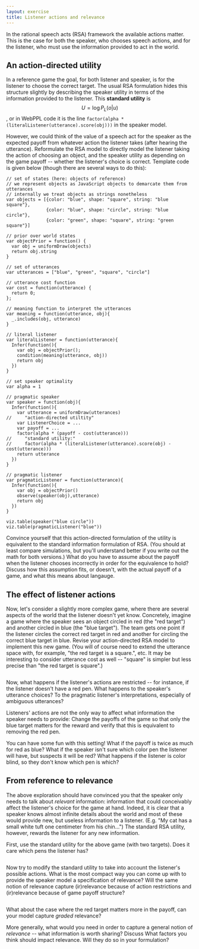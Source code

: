 ```yaml
---
layout: exercise
title: Listener actions and relevance
---
```


In the rational speech acts (RSA) framework the available actions matter. This is the case for both the speaker, who chooses speech actions, and for the listener, who must use the information provided to act in the world.


## An action-directed utility 

In a reference game the goal, for both listener and speaker, is for the listener to choose the correct target. 
The usual RSA formulation hides this structure slightly by describing the speaker utility in terms of the information provided to the listener. This **standard utility** is $$U=\log P_L(o|u)$$, or in WebPPL code it is the line `factor(alpha * (literalListener(utterance).score(obj)))` in the speaker model.

However, we could think of the value of a speech act for the speaker as the expected payoff from whatever action the listener takes (after hearing the utterance).
Reformulate the RSA model to directly model the listener taking the action of choosing an object, and the speaker utility as depending on the game payoff -- whether the listener's choice is correct. Template code is given below (though there are several ways to do this):

~~~
// set of states (here: objects of reference)
// we represent objects as JavaScript objects to demarcate them from utterances
// internally we treat objects as strings nonetheless
var objects = [{color: "blue", shape: "square", string: "blue square"},
               {color: "blue", shape: "circle", string: "blue circle"},
               {color: "green", shape: "square", string: "green square"}]

// prior over world states
var objectPrior = function() {
  var obj = uniformDraw(objects)
  return obj.string 
}

// set of utterances
var utterances = ["blue", "green", "square", "circle"]

// utterance cost function
var cost = function(utterance) {
  return 0;
};

// meaning function to interpret the utterances
var meaning = function(utterance, obj){
  _.includes(obj, utterance)
}

// literal listener
var literalListener = function(utterance){
  Infer(function(){
    var obj = objectPrior();
    condition(meaning(utterance, obj))
    return obj
  })
}

// set speaker optimality
var alpha = 1

// pragmatic speaker
var speaker = function(obj){
  Infer(function(){
    var utterance = uniformDraw(utterances)
//     "action-directed utiltity"
    var ListenerChoice = ...
    var payoff = ...
    factor(alpha * (payoff - cost(utterance)))
//     "standard utility:"
//     factor(alpha * (literalListener(utterance).score(obj) - cost(utterance)))
    return utterance
  })
}

// pragmatic listener
var pragmaticListener = function(utterance){
  Infer(function(){
    var obj = objectPrior()
    observe(speaker(obj),utterance)
    return obj
  })
}

viz.table(speaker("blue circle"))
viz.table(pragmaticListener("blue"))
~~~

Convince yourself that this action-directed formulation of the utility is equivalent to the standard information formulation of RSA. (You should at least compare simulations, but you'll understand better if you write out the math for both versions.) What do you have to assume about the payoff when the listener chooses incorrectly in order for the equivalence to hold? Discuss how this assumption fits, or doesn't, with the actual payoff of a game, and what this means about langauge.

## The effect of listener actions

Now, let's consider a slightly more complex game, where there are several aspects of the world that the listener doesn't yet know. Concretely, imagine a game where the speaker sees an object circled in red (the "red target") and another circled in blue (the "blue target"). The team gets one point if the listener circles the correct red target in red and another for circling the correct blue target in blue. Revise your action-directed RSA model to implement this new game. (You will of course need to extend the utterance space with, for example, "the red target is a square.", etc. It may be interesting to consider utterance cost as well -- "square" is simpler but less precise than "the red target is square".)

~~~
~~~

Now, what happens if the listener's actions are restricted -- for instance, if the listener doesn't have a red pen. What happens to the speaker's utterance choices? To the pragmatic listener's interpretations, especially of ambiguous utterances?

Listeners' actions are not the only way to affect what information the speaker needs to provide: Change the payoffs of the game so that only the blue target matters for the reward and verify that this is equivalent to removing the red pen.

You can have some fun with this setting! What if the payoff is twice as much for red as blue? What if the speaker isn't sure which color pen the listener will have, but suspects it will be red?  What happens if the listener is color blind, so they don't know which pen is which? 

<!--
Imagine a slightly more complex game, where some information will only be revleaed after the speaker chooses an utterance. 
For instance there may be a hidden distractor object (that the speaker can't yet see), which is revealed before the listener chooses an utterance. -->

## From reference to relevance

The above exploration should have convinced you that the speaker only needs to talk about *relevant* information: information that could conceivably affect the listener's choice for the game at hand. Indeed, it is clear that a speaker knows almost infinite details about the world and most of these would provide new, but useless information to a listener. (E.g. "My cat has a small white tuft one centimeter from his chin...") The standard RSA utility, however, rewards the listener for any new information. 

First, use the standard utility for the above game (with two targets). Does it care which pens the listener has?

~~~
~~~

Now try to modify the standard utility to take into account the listener's possible actions. What is the most compact way you can come up with to provide the speaker model a specification of relevance? Will the same notion of relevance capture (ir)relevance because of action restrictions and (ir)relevance because of game payoff structure?

~~~
~~~

What about the case where the red target matters more in the payoff, can your model capture *graded* relevance? 

More generally, what would you need in order to capture a general notion of *relevance* -- what information is worth sharing? Discuss What factors you think should impact relevance. Will they do so in your formulation?


